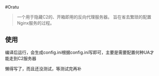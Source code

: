 #Oratu
>一个用于隐藏C2的、开箱即用的反向代理服务器。
旨在省去繁琐的配置Nginx服务的过程。

## 使用
编译后运行，会生成config.ini根据config.ini写即可，主要是需要配置何种UA才能走到C2服务器

懒得写了，而且还没测试，等测试完再补